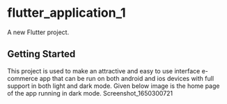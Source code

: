 # flutter_application_1

A new Flutter project.

## Getting Started
This project is used to make an attractive and easy to use interface e-commerce app that can be run on both android and ios devices with full support in both light and dark mode. Given below image is the home page of the app running in dark mode. Screenshot_1650300721


